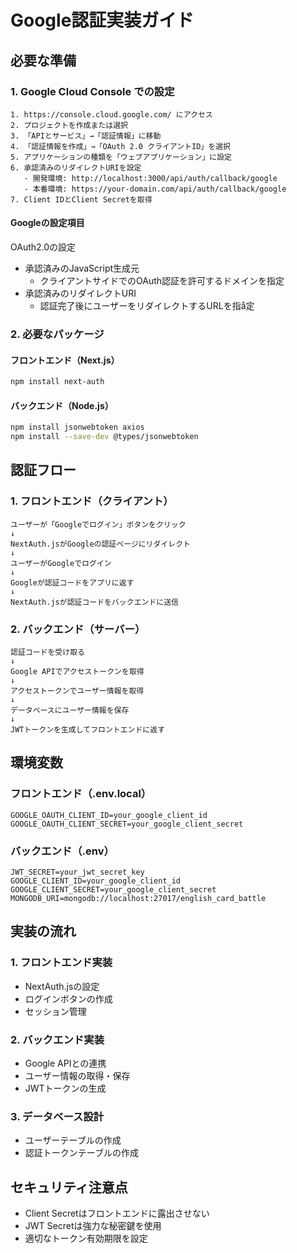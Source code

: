 # Google認証実装ガイド

## 必要な準備

### 1. Google Cloud Console での設定
```
1. https://console.cloud.google.com/ にアクセス
2. プロジェクトを作成または選択
3. 「APIとサービス」→「認証情報」に移動
4. 「認証情報を作成」→「OAuth 2.0 クライアントID」を選択
5. アプリケーションの種類を「ウェブアプリケーション」に設定
6. 承認済みのリダイレクトURIを設定
   - 開発環境: http://localhost:3000/api/auth/callback/google
   - 本番環境: https://your-domain.com/api/auth/callback/google
7. Client IDとClient Secretを取得
```

#### Googleの設定項目
OAuth2.0の設定
* 承認済みのJavaScript生成元
   * クライアントサイドでのOAuth認証を許可するドメインを指定
* 承認済みのリダイレクトURI
   * 認証完了後にユーザーをリダイレクトするURLを指å定

### 2. 必要なパッケージ

#### フロントエンド（Next.js）
```bash
npm install next-auth
```

#### バックエンド（Node.js）
```bash
npm install jsonwebtoken axios
npm install --save-dev @types/jsonwebtoken
```

## 認証フロー

### 1. フロントエンド（クライアント）
```
ユーザーが「Googleでログイン」ボタンをクリック
↓
NextAuth.jsがGoogleの認証ページにリダイレクト
↓
ユーザーがGoogleでログイン
↓
Googleが認証コードをアプリに返す
↓
NextAuth.jsが認証コードをバックエンドに送信
```

### 2. バックエンド（サーバー）
```
認証コードを受け取る
↓
Google APIでアクセストークンを取得
↓
アクセストークンでユーザー情報を取得
↓
データベースにユーザー情報を保存
↓
JWTトークンを生成してフロントエンドに返す
```

## 環境変数

### フロントエンド（.env.local）
```env
GOOGLE_OAUTH_CLIENT_ID=your_google_client_id
GOOGLE_OAUTH_CLIENT_SECRET=your_google_client_secret
```

### バックエンド（.env）
```env
JWT_SECRET=your_jwt_secret_key
GOOGLE_CLIENT_ID=your_google_client_id
GOOGLE_CLIENT_SECRET=your_google_client_secret
MONGODB_URI=mongodb://localhost:27017/english_card_battle
```

## 実装の流れ

### 1. フロントエンド実装
- NextAuth.jsの設定
- ログインボタンの作成
- セッション管理

### 2. バックエンド実装
- Google APIとの連携
- ユーザー情報の取得・保存
- JWTトークンの生成

### 3. データベース設計
- ユーザーテーブルの作成
- 認証トークンテーブルの作成

## セキュリティ注意点
- Client Secretはフロントエンドに露出させない
- JWT Secretは強力な秘密鍵を使用
- 適切なトークン有効期限を設定 
